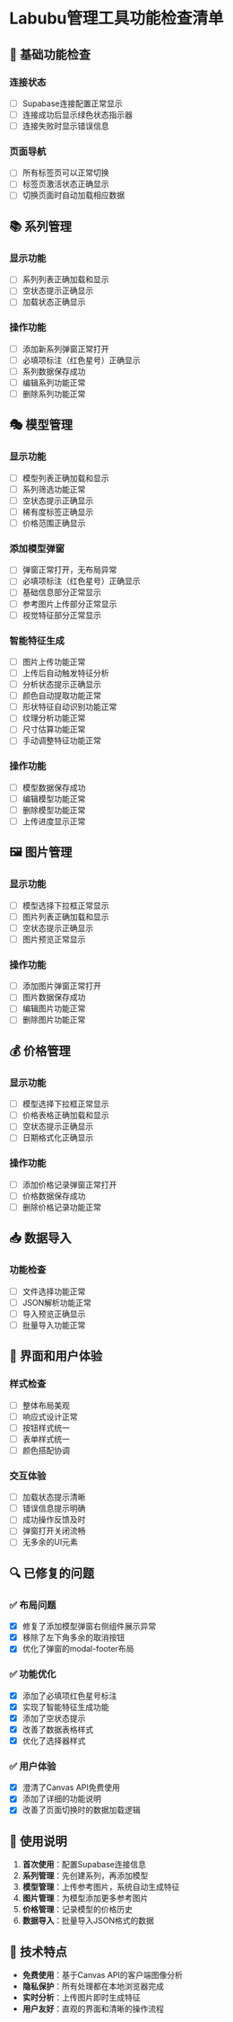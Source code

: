 # Labubu管理工具功能检查清单

## 🔧 基础功能检查

### 连接状态
- [ ] Supabase连接配置正常显示
- [ ] 连接成功后显示绿色状态指示器
- [ ] 连接失败时显示错误信息

### 页面导航
- [ ] 所有标签页可以正常切换
- [ ] 标签页激活状态正确显示
- [ ] 切换页面时自动加载相应数据

## 📚 系列管理

### 显示功能
- [ ] 系列列表正确加载和显示
- [ ] 空状态提示正确显示
- [ ] 加载状态正确显示

### 操作功能
- [ ] 添加新系列弹窗正常打开
- [ ] 必填项标注（红色星号）正确显示
- [ ] 系列数据保存成功
- [ ] 编辑系列功能正常
- [ ] 删除系列功能正常

## 🎭 模型管理

### 显示功能
- [ ] 模型列表正确加载和显示
- [ ] 系列筛选功能正常
- [ ] 空状态提示正确显示
- [ ] 稀有度标签正确显示
- [ ] 价格范围正确显示

### 添加模型弹窗
- [ ] 弹窗正常打开，无布局异常
- [ ] 必填项标注（红色星号）正确显示
- [ ] 基础信息部分正常显示
- [ ] 参考图片上传部分正常显示
- [ ] 视觉特征部分正常显示

### 智能特征生成
- [ ] 图片上传功能正常
- [ ] 上传后自动触发特征分析
- [ ] 分析状态提示正确显示
- [ ] 颜色自动提取功能正常
- [ ] 形状特征自动识别功能正常
- [ ] 纹理分析功能正常
- [ ] 尺寸估算功能正常
- [ ] 手动调整特征功能正常

### 操作功能
- [ ] 模型数据保存成功
- [ ] 编辑模型功能正常
- [ ] 删除模型功能正常
- [ ] 上传进度显示正常

## 🖼️ 图片管理

### 显示功能
- [ ] 模型选择下拉框正常显示
- [ ] 图片列表正确加载和显示
- [ ] 空状态提示正确显示
- [ ] 图片预览正常显示

### 操作功能
- [ ] 添加图片弹窗正常打开
- [ ] 图片数据保存成功
- [ ] 编辑图片功能正常
- [ ] 删除图片功能正常

## 💰 价格管理

### 显示功能
- [ ] 模型选择下拉框正常显示
- [ ] 价格表格正确加载和显示
- [ ] 空状态提示正确显示
- [ ] 日期格式化正确显示

### 操作功能
- [ ] 添加价格记录弹窗正常打开
- [ ] 价格数据保存成功
- [ ] 删除价格记录功能正常

## 📥 数据导入

### 功能检查
- [ ] 文件选择功能正常
- [ ] JSON解析功能正常
- [ ] 导入预览正确显示
- [ ] 批量导入功能正常

## 🎨 界面和用户体验

### 样式检查
- [ ] 整体布局美观
- [ ] 响应式设计正常
- [ ] 按钮样式统一
- [ ] 表单样式统一
- [ ] 颜色搭配协调

### 交互体验
- [ ] 加载状态提示清晰
- [ ] 错误信息提示明确
- [ ] 成功操作反馈及时
- [ ] 弹窗打开关闭流畅
- [ ] 无多余的UI元素

## 🔍 已修复的问题

### ✅ 布局问题
- [x] 修复了添加模型弹窗右侧组件展示异常
- [x] 移除了左下角多余的取消按钮
- [x] 优化了弹窗的modal-footer布局

### ✅ 功能优化
- [x] 添加了必填项红色星号标注
- [x] 实现了智能特征生成功能
- [x] 添加了空状态提示
- [x] 改善了数据表格样式
- [x] 优化了选择器样式

### ✅ 用户体验
- [x] 澄清了Canvas API免费使用
- [x] 添加了详细的功能说明
- [x] 改善了页面切换时的数据加载逻辑

## 📝 使用说明

1. **首次使用**：配置Supabase连接信息
2. **系列管理**：先创建系列，再添加模型
3. **模型管理**：上传参考图片，系统自动生成特征
4. **图片管理**：为模型添加更多参考图片
5. **价格管理**：记录模型的价格历史
6. **数据导入**：批量导入JSON格式的数据

## 🚀 技术特点

- **免费使用**：基于Canvas API的客户端图像分析
- **隐私保护**：所有处理都在本地浏览器完成
- **实时分析**：上传图片即时生成特征
- **用户友好**：直观的界面和清晰的操作流程 
